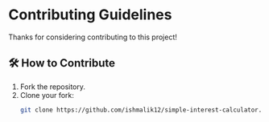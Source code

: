 # Contributing Guidelines

Thanks for considering contributing to this project!

## 🛠️ How to Contribute
1. Fork the repository.
2. Clone your fork:
   ```bash
   git clone https://github.com/ishmalik12/simple-interest-calculator.git
